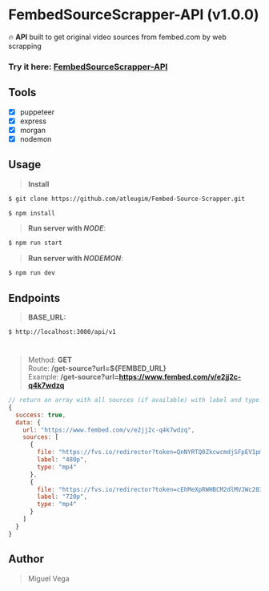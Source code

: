 # FembedSourceScrapper-API (v1.0.0)

:fire: **API** built to get original video sources from fembed.com by web scrapping

### Try it here: **[FembedSourceScrapper-API](https://fembed-source-scrapper.herokuapp.com/api/v1)**

## **Tools**

- [x] puppeteer
- [x] express
- [x] morgan
- [x] nodemon

## **Usage**

> **Install**
```bash
$ git clone https://github.com/atleugim/Fembed-Source-Scrapper.git

$ npm install
```

> **Run server with _NODE_**:

```bash
$ npm run start
```

> **Run server with _NODEMON_**:

```bash
$ npm run dev
```

## **Endpoints**

> **BASE_URL:**

```bash
$ http://localhost:3000/api/v1
```

#

> Method: **GET** \
> Route: **/get-source?url=${FEMBED_URL}** \
> Example: **/get-source?url=https://www.fembed.com/v/e2jj2c-q4k7wdzq**

```js
// return an array with all sources (if available) with label and type
{
  success: true,
  data: {
    url: "https://www.fembed.com/v/e2jj2c-q4k7wdzq",
    sources: [
      {
        file: "https://fvs.io/redirector?token=QnNYRTQ0ZkcwcmdjSFpEV1pma2lKTHgrMjVBMWlIYzN1M0Q2My9LWUZwWWNhUkFVd1c5YkxsSU1ETHE3UnNDTzQ4ZDlkL1RCa202N3Z1YThXTjU1Wis1YUkxenNhVlF6ekQvUjVJYVI3SUdvR1NMcGd6aFhadjJGM2o2bHRINHI0RlBNRnJZaDE2b2NlL2dpSlBRSGF0OVRqa0phNjYzOG9nPT06aVhHb2RCRlhlN3dNbHNBdVJTWDlqdz09",
        label: "480p",
        type: "mp4"
      },
      {
        file: "https://fvs.io/redirector?token=cEhMeXpRWHBCM2dlMVJWc283ejE4ejcxeVp0RlEzSndWWDdNOHpoNXBRSXhzTWNDelNtMHRJWjR4ODM5YlZEd2FNdi9LM0RrRVJNUEFlK2lDV1Brckg3dzJONEJ1MVdSazJwV1VXNlNsYjY5SWtBUHBYWWlmTThEczVTQ1JxY2UxbEFrUnVudVRvTURLZWZHU0RjcEhzclRUUVZ2cm9tcFh3PT06YU4xQnhwaUVWUm4zWlpDTEZBMlY5UT09",
        label: "720p",
        type: "mp4"
      }
    ]
  }
}
```

## **Author**

> Miguel Vega